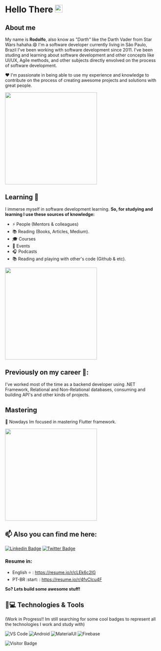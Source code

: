 <!--
**darthrodolfo/darthrodolfo** is a ✨ _special_ ✨ repository because its `README.md` (this file) appears on your GitHub profile.

Here are some ideas to get you started:

- 🔭 I’m currently working on ...
- 🌱 I’m currently learning ...
- 👯 I’m looking to collaborate on ...
- 🤔 I’m looking for help with ...
- 💬 Ask me about ...
- 📫 How to reach me: ...
- 😄 Pronouns: ...
- ⚡ Fun fact: ...
-->


# Hello There <img src="https://media.giphy.com/media/hvRJCLFzcasrR4ia7z/giphy.gif" width="25px"></a>

## About me
My name is **Rodolfo**, also know as *"Darth"* like the Darth Vader from Star Wars hahaha.😄
I'm a software developer currently living in São Paulo, Brazil 
I've been working with software development since 2011. I've been studing and learning about software development and other concepts like UI/UX, Agile methods, and other subjects directly envolved on the process of software development. 


:heart: I'm passionate in being able to use my experience and knowledge to contribute on the process of creating awesome projects and solutions with great people.

<img src="https://media1.tenor.com/images/86f2936e3b4e83969d4096dc3a2635b2/tenor.gif" width="300px">


## Learning 🧠 
I immerse myself in software development learning.
**So, for studying and learning I use these sources of knowledge:**
- ⚡ People (Mentors & colleagues)
- :books: Reading (Books, Articles, Medium).
- :mortar_board: Courses
- :red_circle: Events
- :headphones: Podcasts
-  :books: Reading and playing with other's code (Github & etc).

<img src="https://media1.tenor.com/images/71a38d2d8cd692a63fbde70f899b3afc/tenor.gif?itemid=15313949" width="300">

## Previously on my career :cowboy_hat_face::

I've worked most of the time as a backend developer using .NET Framework, Relational and Non-Relational databases, consuming and building API's and other kinds of projects.

## Mastering
🌱 Nowdays Im focused in mastering Flutter framework.


<img src="https://challengerocket.com/content/2019/08/1565360407_learn-coding-programming-languages-developer.gif" width="300px">

## 📫 Also you can find me here:

[![Linkedin Badge](https://img.shields.io/badge/-LinkedIn-blue?style=flat-square&logo=Linkedin&logoColor=white&link=https://www.linkedin.com/in/rodolfodiasvenancio/)](https://www.linkedin.com/in/rodolfodiasvenancio/)
[![Twitter Badge](https://img.shields.io/badge/-Twitter-1ca0f1?style=flat-square&labelColor=1ca0f1&logo=twitter&logoColor=white&link=https://twitter.com/darth_rodolfo)](https://twitter.com/darth_rodolfo)

### Resume in:
- English :star: : https://resume.io/r/cLEk6c2IG
- PT-BR :start: : https://resume.io/r/4fvCIcu4F

**So? Lets build some awesome stuff!**


## 🚀💻 Technologies & Tools

  (Work in Progress!! Im still searching for some cool badges to represent all the technologies I work and study with)

  ![VS Code](https://img.shields.io/badge/-VS%20Code-007ACC?style=flat-square&logo=visual-studio-code)
  ![Android](https://img.shields.io/badge/Android-05150C?style=flat-square&logo=android)
  ![MaterialUI](https://img.shields.io/badge/-MatrialUI-0081CB?style=flat-square&logo=material-UI)
  ![Firebase](https://img.shields.io/badge/Firebase-black?style=flat-square&logo=firebase)

![Visitor Badge](https://visitor-badge.laobi.icu/badge?page_id=darthrodolfo)
